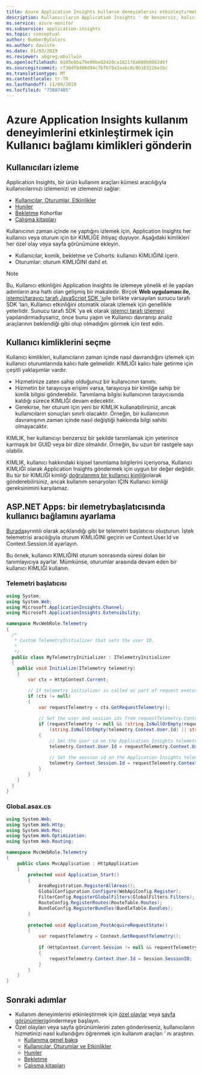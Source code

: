 ```yaml
---
title: Azure Application Insights kullanım deneyimlerini etkinleştirmek için Kullanıcı bağlamı kimlikleri gönderin | Microsoft Docs
description: Kullanıcıların Application Insights ' de benzersiz, kalıcı bir KIMLIK dizesi atayarak hizmetinize nasıl geçiş yapıldığını izleyin.
ms.service: azure-monitor
ms.subservice: application-insights
ms.topic: conceptual
author: NumberByColors
ms.author: daviste
ms.date: 01/03/2019
ms.reviewer: abgreg;mbullwin
ms.openlocfilehash: b105e8ba79e99be02420ca1821f6a080b0862d6f
ms.sourcegitcommit: cf36df8406d94c7b7b78a3aabc8c0b163226e1bc
ms.translationtype: MT
ms.contentlocale: tr-TR
ms.lasthandoff: 11/09/2019
ms.locfileid: "73887405"
---
```

# <a name="send-user-context-ids-to-enable-usage-experiences-in-azure-application-insights"></a>Azure Application Insights kullanım deneyimlerini etkinleştirmek için Kullanıcı bağlamı kimlikleri gönderin

## <a name="tracking-users"></a>Kullanıcıları izleme

Application Insights, bir ürün kullanım araçları kümesi aracılığıyla kullanıcılarınızı izlemenizi ve izlemenizi sağlar:

- [Kullanıcılar, Oturumlar, Etkinlikler](https://docs.microsoft.com/azure/application-insights/app-insights-usage-segmentation)
- [Huniler](https://docs.microsoft.com/azure/application-insights/usage-funnels)
- [Bekletme](https://docs.microsoft.com/azure/application-insights/app-insights-usage-retention) Kohortlar
- [Çalışma kitapları](https://docs.microsoft.com/azure/application-insights/app-insights-usage-workbooks)

Kullanıcının zaman içinde ne yaptığını izlemek için, Application Insights her kullanıcı veya oturum için bir KIMLIĞE ihtiyaç duyuyor. Aşağıdaki kimlikleri her özel olay veya sayfa görünümüne ekleyin.

- Kullanıcılar, komik, bekletme ve Cohorts: kullanıcı KIMLIĞINI Içerir.
- Oturumlar: oturum KIMLIĞINI dahil et.

> [!NOTE]
> Bu, Kullanıcı etkinliğini Application Insights ile izlemeye yönelik el ile yapılan adımların ana hattı olan gelişmiş bir makaledir. Birçok **Web uygulaması ile,** [istemci/tarayıcı tarafı JavaScript SDK 'sı](../../azure-monitor/app/website-monitoring.md )ile birlikte varsayılan sunucu tarafı SDK 'ları, Kullanıcı etkinliğini otomatik olarak izlemek için genellikle yeterlidir. Sunucu tarafı SDK 'ya ek olarak [istemci tarafı izlemeyi](../../azure-monitor/app/website-monitoring.md ) yapılandırmadıysanız, önce bunu yapın ve Kullanıcı davranışı analiz araçlarının beklendiği gibi olup olmadığını görmek için test edin.

## <a name="choosing-user-ids"></a>Kullanıcı kimliklerini seçme

Kullanıcı kimlikleri, kullanıcıların zaman içinde nasıl davrandığını izlemek için kullanıcı oturumlarında kalıcı hale gelmelidir. KIMLIĞI kalıcı hale getirme için çeşitli yaklaşımlar vardır.

- Hizmetinize zaten sahip olduğunuz bir kullanıcının tanımı.
- Hizmetin bir tarayıcıya erişimi varsa, tarayıcıya bir kimliğe sahip bir kimlik bilgisi gönderebilir. Tanımlama bilgisi kullanıcının tarayıcısında kaldığı sürece KIMLIĞI devam edecektir.
- Gerekirse, her oturum için yeni bir KIMLIK kullanabilirsiniz, ancak kullanıcıların sonuçları sınırlı olacaktır. Örneğin, bir kullanıcının davranışının zaman içinde nasıl değiştiği hakkında bilgi sahibi olmayacaktır.

KIMLIK, her kullanıcıyı benzersiz bir şekilde tanımlamak için yeterince karmaşık bir GUID veya bir dize olmalıdır. Örneğin, bu uzun bir rastgele sayı olabilir.

KIMLIK, kullanıcı hakkındaki kişisel tanımlama bilgilerini içeriyorsa, Kullanıcı KIMLIĞI olarak Application Insights göndermek için uygun bir değer değildir. Bu tür bir KIMLIĞI kimliği [doğrulanmış bir kullanıcı kimliği](https://docs.microsoft.com/azure/application-insights/app-insights-api-custom-events-metrics#authenticated-users)olarak gönderebilirsiniz, ancak kullanım senaryoları IÇIN Kullanıcı kimliği gereksinimini karşılamaz.

## <a name="aspnet-apps-setting-the-user-context-in-an-itelemetryinitializer"></a>ASP.NET Apps: bir ılemetrybaşlatıcısında kullanıcı bağlamını ayarlama

[Burada](https://docs.microsoft.com/azure/application-insights/app-insights-api-filtering-sampling#addmodify-properties-itelemetryinitializer)ayrıntılı olarak açıklandığı gibi bir telemetri başlatıcısı oluşturun. İstek telemetrisi aracılığıyla oturum KIMLIĞINI geçirin ve Context.User.Id ve Context.Session.Id ayarlayın.

Bu örnek, kullanıcı KIMLIĞINI oturum sonrasında süresi dolan bir tanımlayıcıya ayarlar. Mümkünse, oturumlar arasında devam eden bir kullanıcı KIMLIĞI kullanın.

### <a name="telemetry-initializer"></a>Telemetri başlatıcısı

```csharp
using System;
using System.Web;
using Microsoft.ApplicationInsights.Channel;
using Microsoft.ApplicationInsights.Extensibility;

namespace MvcWebRole.Telemetry
{
  /*
   * Custom TelemetryInitializer that sets the user ID.
   *
   */
  public class MyTelemetryInitializer : ITelemetryInitializer
  {
    public void Initialize(ITelemetry telemetry)
    {
        var ctx = HttpContext.Current;

        // If telemetry initializer is called as part of request execution and not from some async thread
        if (ctx != null)
        {
            var requestTelemetry = ctx.GetRequestTelemetry();
 
            // Set the user and session ids from requestTelemetry.Context.User.Id, which is populated in Application_PostAcquireRequestState in Global.asax.cs.
            if (requestTelemetry != null && !string.IsNullOrEmpty(requestTelemetry.Context.User.Id) &&
                (string.IsNullOrEmpty(telemetry.Context.User.Id) || string.IsNullOrEmpty(telemetry.Context.Session.Id)))
            {
                // Set the user id on the Application Insights telemetry item.
                telemetry.Context.User.Id = requestTelemetry.Context.User.Id;
 
                // Set the session id on the Application Insights telemetry item.
                telemetry.Context.Session.Id = requestTelemetry.Context.User.Id;
            }
        }
    }
  }
}
```

### <a name="globalasaxcs"></a>Global.asax.cs

```csharp
using System.Web;
using System.Web.Http;
using System.Web.Mvc;
using System.Web.Optimization;
using System.Web.Routing;

namespace MvcWebRole.Telemetry
{
    public class MvcApplication : HttpApplication
    {
        protected void Application_Start()
        {
            AreaRegistration.RegisterAllAreas();
            GlobalConfiguration.Configure(WebApiConfig.Register);
            FilterConfig.RegisterGlobalFilters(GlobalFilters.Filters);
            RouteConfig.RegisterRoutes(RouteTable.Routes);
            BundleConfig.RegisterBundles(BundleTable.Bundles);
        }
 
        protected void Application_PostAcquireRequestState()
        {
            var requestTelemetry = Context.GetRequestTelemetry();
 
            if (HttpContext.Current.Session != null && requestTelemetry != null && string.IsNullOrEmpty(requestTelemetry.Context.User.Id))
            {
                requestTelemetry.Context.User.Id = Session.SessionID;
            }
        }
    }
}
```

## <a name="next-steps"></a>Sonraki adımlar

- Kullanım deneyimlerini etkinleştirmek için [özel olaylar](https://docs.microsoft.com/azure/application-insights/app-insights-api-custom-events-metrics#trackevent) veya [sayfa görünümleri](https://docs.microsoft.com/azure/application-insights/app-insights-api-custom-events-metrics#page-views)göndermeye başlayın.
- Özel olayları veya sayfa görünümlerini zaten gönderirseniz, kullanıcıların hizmetinizi nasıl kullandığını öğrenmek için kullanım araçları ' nı araştırın.
    - [Kullanıma genel bakış](usage-overview.md)
    - [Kullanıcılar, Oturumlar ve Etkinlikler](usage-segmentation.md)
    - [Huniler](usage-funnels.md)
    - [Bekletme](usage-retention.md)
    - [Çalışma kitapları](../../azure-monitor/app/usage-workbooks.md)
